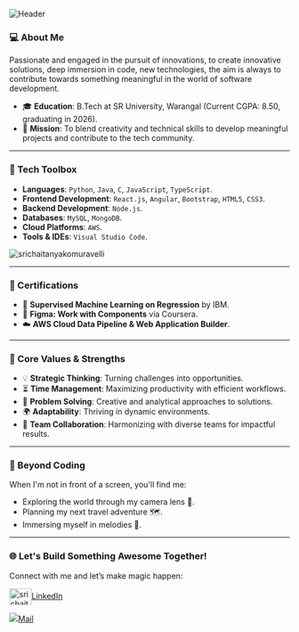 
![Header](https://github.com/srichaitanyakomuravelli/header-image-name/blob/main/github-header-image.png)


### 💻 About Me

Passionate and engaged in the pursuit of innovations, to create innovative solutions, deep immersion in code, new technologies, the aim is always to contribute towards something meaningful in the world of software development.

- 🎓 **Education**: B.Tech at SR University, Warangal (Current CGPA: 8.50, graduating in 2026).
- 🌟 **Mission**: To blend creativity and technical skills to develop meaningful projects and contribute to the tech community.

---

### 🔧 Tech Toolbox

- **Languages**: `Python`, `Java`, `C`, `JavaScript`, `TypeScript`.
- **Frontend Development**: `React.js`, `Angular`, `Bootstrap`, `HTML5`, `CSS3`.
- **Backend Development**: `Node.js`.
- **Databases**: `MySQL`, `MongoDB`.
- **Cloud Platforms**: `AWS`.
- **Tools & IDEs**: `Visual Studio Code`.
<p><img align="center" src="https://github-readme-stats.vercel.app/api/top-langs?username=srichaitanyakomuravelli&show_icons=true&locale=en&layout=compact" alt="srichaitanyakomuravelli" /></p>

---

### 🏅 Certifications

- 🧠 **Supervised Machine Learning on Regression** by IBM.
- 🎨 **Figma: Work with Components** via Coursera.
- ☁️ **AWS Cloud Data Pipeline & Web Application Builder**.

---

### 🌈 Core Values & Strengths

- 💡 **Strategic Thinking**: Turning challenges into opportunities.
- ⏳ **Time Management**: Maximizing productivity with efficient workflows.
- 🧩 **Problem Solving**: Creative and analytical approaches to solutions.
- 🌍 **Adaptability**: Thriving in dynamic environments.
- 🤝 **Team Collaboration**: Harmonizing with diverse teams for impactful results.

---

### 📸 Beyond Coding

When I'm not in front of a screen, you'll find me:

- Exploring the world through my camera lens 🎥.
- Planning my next travel adventure 🗺️.
- Immersing myself in melodies 🎵.

---

### 🌐 Let's Build Something Awesome Together!

Connect with me and let’s make magic happen:

<a href="https://www.linkedin.com/in/srichaitanyakomuravelli/?trk=opento_sprofile_details" target="blank"><img align="center" src="https://raw.githubusercontent.com/rahuldkjain/github-profile-readme-generator/master/src/images/icons/Social/linked-in-alt.svg" alt="srichaitanya komuravelli" height="30" width="40"/>LinkedIn</a>

<a href="mailto:srichaitanya103@gmail.com">
    <img src="https://github.com/srichaitanyakomuravelli/header-image-name/blob/main/mail%20(1).png">Mail
  </a>



